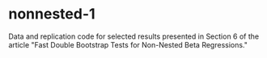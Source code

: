 # nonnested-1
Data and replication code for selected results presented in Section 6 of the article "Fast Double Bootstrap Tests for Non-Nested Beta Regressions."
